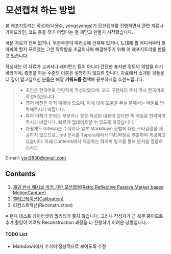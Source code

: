 # 모션캡쳐 하는 방법

본 레포지토리는 작성자(나용수, yongsyongs)가 모션캡쳐를 진행하면서 관련 자료나 가이드라인, 코드 등을 찾기 어렵다는 걸 깨닫고 만들기 시작했습니다.

국문 자료가 전혀 없거나, 부분부분이 여러곳에 산재해 있거나, 도대체 뭘 어디서부터 찾아봐야 할지 모르겠는 그런 막막함을 조금이나마 해결해주기 위해 이 레포지토리를 만들고 있습니다.

작성자는 이 자료가 교과서나 레퍼런스 등이 아니라 간단한 표지판 정도의 역할을 하기 바라기에, 증명을 하는 수준의 이론은 설명하지 않으려 합니다. 자료에서 소개된 것들을 더 깊이 알고싶으신 분들은 해당 **키워드를 검색**해 공부하시길 추천드립니다.


> - 초안은 한국어로 간단하게 작성되었으며, 코드 구현체의 주석 역시 한국어로 작성되었습니다.
> - 영어 버전은 아직 계획에 없으며, 이에 대해 도움을 주실 분께서는 메일로 연락해주시기 바랍니다.
> - 혹여 이해가 안되는 부분이나 잘못 작성된 내용이 있다면 제 메일로 연락하여 주시기 바랍니다. 빠르게 업데이트할 수 있도록 하겠습니다.
> - 아쉽게도 GitHub는 수식이나 일부 Markdown 문법에 대한 스타일링을 제공하지 않으므로, .md 문서를 Typora에서 HTML파일로 추출하여 제공하고 있습니다. 아래 Contents에서 제공하는 하이퍼 링크를 통해 문서를 열람하십시오.



E-mail: ysn3830@gmail.com



## Contents

1. [재귀 반사 패시브 마커 기반 모션캡쳐(Retro Reflective Passive Marker based MotionCapture)](https://htmlpreview.github.io/?https://github.com/yongsyongs/how-to-motion-capture/blob/main/html/retro-reflective-passive-marker-based-motion-capture.html)
2. [캘리브레이션(Calibration)](https://htmlpreview.github.io/?https://github.com/yongsyongs/how-to-motion-capture/blob/main/html/calibration.html)
3. 리컨스트럭션(Reconstruction)


※ 현재 테스트 데이터셋의 퀄리티가 좋지 않습니다. 그러나 작성자가 군 복무 중이므로 추가 촬영이 어려워 Reconstruction 과정을 더 진행하기 어려운 상황입니다.

#### TODO List
 - Markdown에서 수식이 정상적으로 보이도록 수정